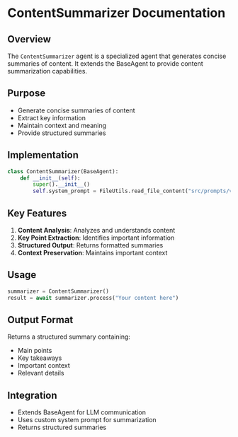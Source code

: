 # ContentSummarizer Documentation

## Overview
The `ContentSummarizer` agent is a specialized agent that generates concise summaries of content. It extends the BaseAgent to provide content summarization capabilities.

## Purpose
- Generate concise summaries of content
- Extract key information
- Maintain context and meaning
- Provide structured summaries

## Implementation
```python
class ContentSummarizer(BaseAgent):
    def __init__(self):
        super().__init__()
        self.system_prompt = FileUtils.read_file_content("src/prompts/v1/content_summarizer.md")
```

## Key Features
1. **Content Analysis**: Analyzes and understands content
2. **Key Point Extraction**: Identifies important information
3. **Structured Output**: Returns formatted summaries
4. **Context Preservation**: Maintains important context

## Usage
```python
summarizer = ContentSummarizer()
result = await summarizer.process("Your content here")
```

## Output Format
Returns a structured summary containing:
- Main points
- Key takeaways
- Important context
- Relevant details

## Integration
- Extends BaseAgent for LLM communication
- Uses custom system prompt for summarization
- Returns structured summaries 